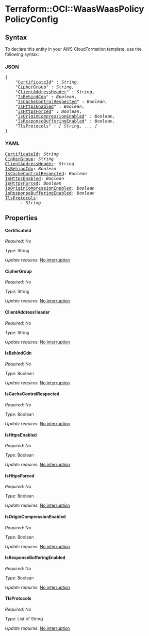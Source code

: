 # Terraform::OCI::WaasWaasPolicy PolicyConfig

## Syntax

To declare this entity in your AWS CloudFormation template, use the following syntax:

### JSON

<pre>
{
    "<a href="#certificateid" title="CertificateId">CertificateId</a>" : <i>String</i>,
    "<a href="#ciphergroup" title="CipherGroup">CipherGroup</a>" : <i>String</i>,
    "<a href="#clientaddressheader" title="ClientAddressHeader">ClientAddressHeader</a>" : <i>String</i>,
    "<a href="#isbehindcdn" title="IsBehindCdn">IsBehindCdn</a>" : <i>Boolean</i>,
    "<a href="#iscachecontrolrespected" title="IsCacheControlRespected">IsCacheControlRespected</a>" : <i>Boolean</i>,
    "<a href="#ishttpsenabled" title="IsHttpsEnabled">IsHttpsEnabled</a>" : <i>Boolean</i>,
    "<a href="#ishttpsforced" title="IsHttpsForced">IsHttpsForced</a>" : <i>Boolean</i>,
    "<a href="#isorigincompressionenabled" title="IsOriginCompressionEnabled">IsOriginCompressionEnabled</a>" : <i>Boolean</i>,
    "<a href="#isresponsebufferingenabled" title="IsResponseBufferingEnabled">IsResponseBufferingEnabled</a>" : <i>Boolean</i>,
    "<a href="#tlsprotocols" title="TlsProtocols">TlsProtocols</a>" : <i>[ String, ... ]</i>
}
</pre>

### YAML

<pre>
<a href="#certificateid" title="CertificateId">CertificateId</a>: <i>String</i>
<a href="#ciphergroup" title="CipherGroup">CipherGroup</a>: <i>String</i>
<a href="#clientaddressheader" title="ClientAddressHeader">ClientAddressHeader</a>: <i>String</i>
<a href="#isbehindcdn" title="IsBehindCdn">IsBehindCdn</a>: <i>Boolean</i>
<a href="#iscachecontrolrespected" title="IsCacheControlRespected">IsCacheControlRespected</a>: <i>Boolean</i>
<a href="#ishttpsenabled" title="IsHttpsEnabled">IsHttpsEnabled</a>: <i>Boolean</i>
<a href="#ishttpsforced" title="IsHttpsForced">IsHttpsForced</a>: <i>Boolean</i>
<a href="#isorigincompressionenabled" title="IsOriginCompressionEnabled">IsOriginCompressionEnabled</a>: <i>Boolean</i>
<a href="#isresponsebufferingenabled" title="IsResponseBufferingEnabled">IsResponseBufferingEnabled</a>: <i>Boolean</i>
<a href="#tlsprotocols" title="TlsProtocols">TlsProtocols</a>: <i>
      - String</i>
</pre>

## Properties

#### CertificateId

_Required_: No

_Type_: String

_Update requires_: [No interruption](https://docs.aws.amazon.com/AWSCloudFormation/latest/UserGuide/using-cfn-updating-stacks-update-behaviors.html#update-no-interrupt)

#### CipherGroup

_Required_: No

_Type_: String

_Update requires_: [No interruption](https://docs.aws.amazon.com/AWSCloudFormation/latest/UserGuide/using-cfn-updating-stacks-update-behaviors.html#update-no-interrupt)

#### ClientAddressHeader

_Required_: No

_Type_: String

_Update requires_: [No interruption](https://docs.aws.amazon.com/AWSCloudFormation/latest/UserGuide/using-cfn-updating-stacks-update-behaviors.html#update-no-interrupt)

#### IsBehindCdn

_Required_: No

_Type_: Boolean

_Update requires_: [No interruption](https://docs.aws.amazon.com/AWSCloudFormation/latest/UserGuide/using-cfn-updating-stacks-update-behaviors.html#update-no-interrupt)

#### IsCacheControlRespected

_Required_: No

_Type_: Boolean

_Update requires_: [No interruption](https://docs.aws.amazon.com/AWSCloudFormation/latest/UserGuide/using-cfn-updating-stacks-update-behaviors.html#update-no-interrupt)

#### IsHttpsEnabled

_Required_: No

_Type_: Boolean

_Update requires_: [No interruption](https://docs.aws.amazon.com/AWSCloudFormation/latest/UserGuide/using-cfn-updating-stacks-update-behaviors.html#update-no-interrupt)

#### IsHttpsForced

_Required_: No

_Type_: Boolean

_Update requires_: [No interruption](https://docs.aws.amazon.com/AWSCloudFormation/latest/UserGuide/using-cfn-updating-stacks-update-behaviors.html#update-no-interrupt)

#### IsOriginCompressionEnabled

_Required_: No

_Type_: Boolean

_Update requires_: [No interruption](https://docs.aws.amazon.com/AWSCloudFormation/latest/UserGuide/using-cfn-updating-stacks-update-behaviors.html#update-no-interrupt)

#### IsResponseBufferingEnabled

_Required_: No

_Type_: Boolean

_Update requires_: [No interruption](https://docs.aws.amazon.com/AWSCloudFormation/latest/UserGuide/using-cfn-updating-stacks-update-behaviors.html#update-no-interrupt)

#### TlsProtocols

_Required_: No

_Type_: List of String

_Update requires_: [No interruption](https://docs.aws.amazon.com/AWSCloudFormation/latest/UserGuide/using-cfn-updating-stacks-update-behaviors.html#update-no-interrupt)

